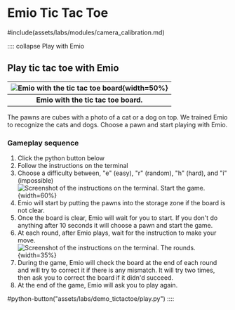 # Emio Tic Tac Toe

<!-- Camera Calibration -->
#include(assets/labs/modules/camera_calibration.md)

:::: collapse Play with Emio
## Play tic tac toe with Emio


|![Emio with the tic tac toe board](assets/labs/demo_tictactoe/data/images/tictactoe.png){width=50%}|
|:--------------------------------------------------------------------:|
|**Emio with the tic tac toe board.**                               |

The pawns are cubes with a photo of a cat or a dog on top. We trained Emio to recognize the cats and dogs. 
Choose a pawn and start playing with Emio.  

### Gameplay sequence

1. Click the python button below 
2. Follow the instructions on the terminal
3. Choose a difficulty between, "e" (easy), "r" (random), "h" (hard), and "i" (impossible)  
    ![Screenshot of the instructions on the terminal. Start the game.](assets/labs/demo_tictactoe/data/images/instructions.png){width=60%}
4. Emio will start by putting the pawns into the storage zone if the board is not clear.  
5. Once the board is clear, Emio will wait for you to start. If you don't do anything after 10 seconds it will choose a pawn and start the game.
6. At each round, after Emio plays, wait for the instruction to make your move.   
    ![Screenshot of the instructions on the terminal. The rounds.](assets/labs/demo_tictactoe/data/images/roundsInstructions.png){width=35%}  
7. During the game, Emio will check the board at the end of each round and will try to correct it if there is any mismatch. It will try two times, then ask you to correct the board if it didn'd succeed. 
8. At the end of the game, Emio will ask you to play again.


#python-button("assets/labs/demo_tictactoe/play.py")
::::